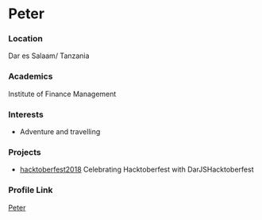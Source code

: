 # Peter

### Location

Dar es Salaam/ Tanzania

### Academics

Institute of Finance Management

### Interests

- Adventure and travelling 

### Projects

- [hacktoberfest2018](https://github.com/darjs/hacktoberfest2018) Celebrating Hacktoberfest with DarJSHacktoberfest

### Profile Link
[Peter](https://github.com/psbug)